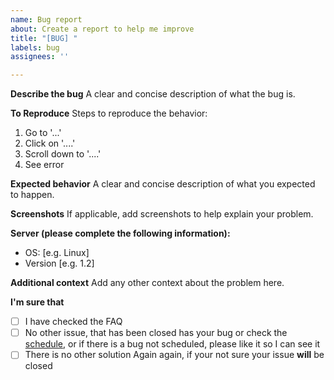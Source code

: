 ```yaml
---
name: Bug report
about: Create a report to help me improve
title: "[BUG] "
labels: bug
assignees: ''

---
```


**Describe the bug**
A clear and concise description of what the bug is.

**To Reproduce**
Steps to reproduce the behavior:
1. Go to '...'
2. Click on '....'
3. Scroll down to '....'
4. See error

**Expected behavior**
A clear and concise description of what you expected to happen.

**Screenshots**
If applicable, add screenshots to help explain your problem.

**Server (please complete the following information):**
 - OS: [e.g. Linux]
 - Version [e.g. 1.2]

**Additional context**
Add any other context about the problem here.

**I'm sure that**
- [ ] I have checked the FAQ
- [ ] No other issue, that has been closed has your bug or check the [schedule](https://github.com/RewardedIvan/3DPS/blob/master/schedule.md), or if there is a bug not scheduled, please like it so I can see it
- [ ] There is no other solution
Again again, if your not sure your issue **will** be closed

